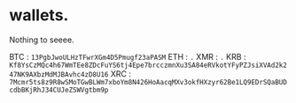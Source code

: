 # wallets.
Nothing to seeee.

BTC : ```13PgbJwoULHzTFwrXGm4D5Pmugf23aPASM```
ETH : ```.```
XMR : ```.```
KRB : ```Kf8YsCzMQc4h67WmTEe8ZDcFuYS6tj4Epe7brcczmnXu3SA84eRVkotYFyPZJsiXVAd2k247NK9AXbzMdMJBAvhc4zD8U16```
XRC : ```7Mcmr5ts8z9R8wSMoTGwBLWm7xboYm8N426HoAacqMXv3okfHXzyr62Be1LQ9EDrSQaBUDcdbBKjRhJ34CUJeZSWVgtbm9p```
